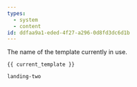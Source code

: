 ```yaml
---
types:
  - system
  - content
id: ddfaa9a1-eded-4f27-a296-0d8fd3dc6d1b
---
```

The name of the template currently in use.

```
{{ current_template }}
```

``` .language-output
landing-two
```
